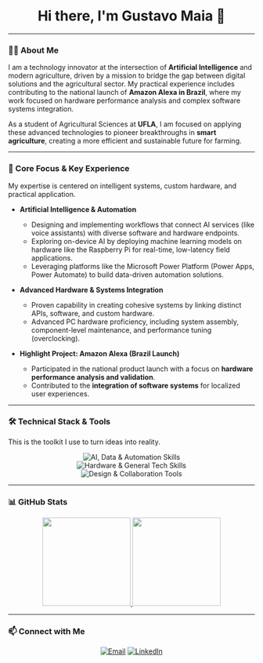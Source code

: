 <div align="center">
  <h1>Hi there, I'm Gustavo Maia 👋</h1>
</div>

---

### 🧠🌱 About Me

I am a technology innovator at the intersection of **Artificial Intelligence** and modern agriculture, driven by a mission to bridge the gap between digital solutions and the agricultural sector. My practical experience includes contributing to the national launch of **Amazon Alexa in Brazil**, where my work focused on hardware performance analysis and complex software systems integration.

As a student of Agricultural Sciences at **UFLA**, I am focused on applying these advanced technologies to pioneer breakthroughs in **smart agriculture**, creating a more efficient and sustainable future for farming.

---

### 🚀 Core Focus & Key Experience

My expertise is centered on intelligent systems, custom hardware, and practical application.

-   **Artificial Intelligence & Automation**
    -   Designing and implementing workflows that connect AI services (like voice assistants) with diverse software and hardware endpoints.
    -   Exploring on-device AI by deploying machine learning models on hardware like the Raspberry Pi for real-time, low-latency field applications.
    -   Leveraging platforms like the Microsoft Power Platform (Power Apps, Power Automate) to build data-driven automation solutions.

-   **Advanced Hardware & Systems Integration**
    -   Proven capability in creating cohesive systems by linking distinct APIs, software, and custom hardware.
    -   Advanced PC hardware proficiency, including system assembly, component-level maintenance, and performance tuning (overclocking).

-   **Highlight Project: Amazon Alexa (Brazil Launch)**
    -   Participated in the national product launch with a focus on **hardware performance analysis and validation**.
    -   Contributed to the **integration of software systems** for localized user experiences.

---

### 🛠️ Technical Stack & Tools

This is the toolkit I use to turn ideas into reality.

<p align="center">
  <img src="https://skillicons.dev/icons?i=python,tensorflow,pytorch,powerbi,powerapps,powershell,excel" alt="AI, Data & Automation Skills" />
  <br>
  <img src="https://skillicons.dev/icons?i=raspberrypi,git,docker,html,css,js" alt="Hardware & General Tech Skills" />
  <br>
  <img src="https://skillicons.dev/icons?i=photoshop,premiere,figma,vscode,slack,teams" alt="Design & Collaboration Tools" />
</p>

---

### 📊 GitHub Stats

<p align="center">
  <a href="https://github.com/GustavoLMaia">
    <img height="180em" src="https://github-readme-stats.vercel.app/api?username=GustavoLMaia&show_icons=true&theme=tokyonight&include_all_commits=true&count_private=true"/>
    <img height="180em" src="https://github-readme-stats.vercel.app/api/top-langs/?username=GustavoLMaia&layout=compact&langs_count=8&theme=tokyonight"/>
  </a>
</p>

---

### 📫 Connect with Me

<p align="center">
  <a href="mailto:gustavo.maia@estudante.ufla.br" target="_blank"><img src="https://img.shields.io/badge/Email-007BFF?style=for-the-badge&logo=microsoft-outlook&logoColor=white" alt="Email"></a>
  <a href="https://www.linkedin.com/in/gustavo-lima-maia/" target="_blank"><img src="https://img.shields.io/badge/LinkedIn-0077B5?style=for-the-badge&logo=linkedin&logoColor=white" alt="LinkedIn"></a>
</p>
